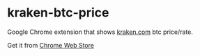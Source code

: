 kraken-btc-price
==================

Google Chrome extension that shows [kraken.com](https://kraken.com) btc price/rate.

Get it from [Chrome Web Store](https://chrome.google.com/webstore/detail/hbhnkankpgganmfflohdjjaiclgleocc)

